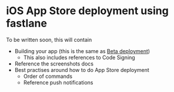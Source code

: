 # iOS App Store deployment using fastlane

To be written soon, this will contain

- Building your app (this is the same as [Beta deployment](beta-deployment.md))
    - This also includes references to Code Signing
- Reference the screenshots docs
- Best practises around how to do App Store deployment
    - Order of commands
    - Reference push notifications

